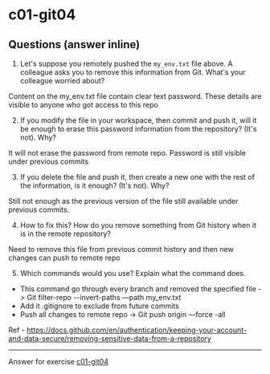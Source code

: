# c01-git04

## Questions (answer inline)

1. Let's suppose you remotely pushed the `my_env.txt` file above. A colleague asks you to remove this information from Git. What's your colleague worried about?

Content on the my_env.txt file contain clear text password. These details are visible to anyone who got access to this repo



2. If you modify the file in your workspace, then commit and push it, will it be enough to erase this password information from the repository? (It's not). Why?

It will not erase the password from remote repo. Password is still visible under previous commits


3. If you delete the file and push it, then create a new one with the rest of the information, is it enough? (It's not). Why?

Still not enough as the previous version of the file still available under previous commits.


4. How to fix this? How do you remove something from Git history when it is in the remote repository?

Need to remove this file from previous commit history and then new changes can push to remote repo


5. Which commands would you use? Explain what the command does.

- This command go through every branch and removed the specified file -> Git filter-repo --invert-paths —path my_env.txt
- Add it .gitignore to exclude from future commits
- Push all changes to remote repo -> Git push origin —force -all
   
Ref - https://docs.github.com/en/authentication/keeping-your-account-and-data-secure/removing-sensitive-data-from-a-repository

<!-- Don't change anything below this point-->
<!-- Before commiting, remove both commented lines--> 
***
Answer for exercise [c01-git04](https://github.com/devopsacademyau/academy/blob/23cc1dfa31e85651e3cdc1b0ef38da21518841ba/classes/01class/exercises/c01-git04/README.md)
